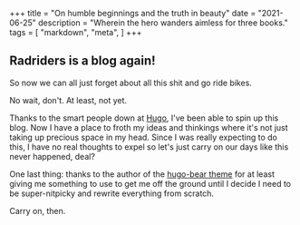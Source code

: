 +++
title = "On humble beginnings and the truth in beauty"
date = "2021-06-25"
description = "Wherein the hero wanders aimless for three books."
tags = [
    "markdown",
    "meta",
]
+++

## Radriders is a blog again!

So now we can all just forget about all this shit and go ride bikes.

No wait, don't. At least, not yet.

Thanks to the smart people down at [Hugo](https://gohugo.io), I've been able to spin up this blog. Now I have a place to froth my ideas and thinkings where it's not just taking up precious space in my head. Since I was really expecting to do this, I have no real thoughts to expel so let's just carry on our days like this never happened, deal?

One last thing: thanks to the author of the [hugo-bear theme](https://github.com/janraasch/hugo-bearblog/) for at least giving me something to use to get me off the ground until I decide I need to be super-nitpicky and rewrite everything from scratch.

Carry on, then.